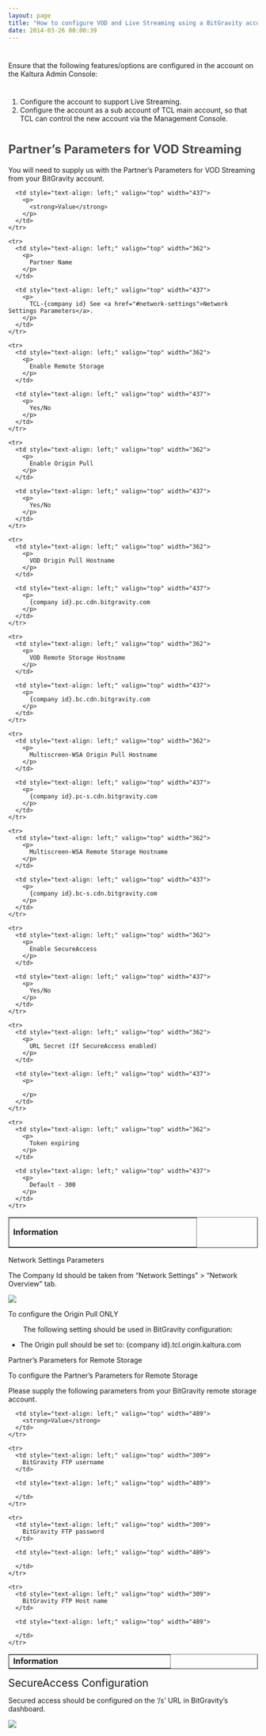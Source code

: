 ```yaml
---
layout: page
title: "How to configure VOD and Live Streaming using a BitGravity account on the Kaltura SaaS Platform?"
date: 2014-03-26 00:00:39
---
```


# <span style="color: #484848; font-size: 18pt;"></span>

Ensure that the following features/options are configured in the account on the Kaltura Admin Console:

# <span style="color: #484848; font-size: 18pt;"></span>

1.  Configure the account to support Live Streaming.
2.  Configure the account as a sub account of TCL main account, so that TCL can control the new account via the Management Console.

# <span style="color: #484848; font-size: 18pt;">Partner’s Parameters for VOD Streaming</span>

You will need to supply us with the Partner’s Parameters for VOD Streaming from your BitGravity account.

<table border="1" cellspacing="0" cellpadding="0">
  <tbody>
    <tr>
      <td style="text-align: left;" valign="top" width="362">
        <p>
          <strong>Information</strong>
        </p>
      </td>
      
      <td style="text-align: left;" valign="top" width="437">
        <p>
          <strong>Value</strong>
        </p>
      </td>
    </tr>
    
    <tr>
      <td style="text-align: left;" valign="top" width="362">
        <p>
          Partner Name
        </p>
      </td>
      
      <td style="text-align: left;" valign="top" width="437">
        <p>
          TCL-{company id} See <a href="#network-settings">Network Settings Parameters</a>.
        </p>
      </td>
    </tr>
    
    <tr>
      <td style="text-align: left;" valign="top" width="362">
        <p>
          Enable Remote Storage
        </p>
      </td>
      
      <td style="text-align: left;" valign="top" width="437">
        <p>
          Yes/No
        </p>
      </td>
    </tr>
    
    <tr>
      <td style="text-align: left;" valign="top" width="362">
        <p>
          Enable Origin Pull
        </p>
      </td>
      
      <td style="text-align: left;" valign="top" width="437">
        <p>
          Yes/No
        </p>
      </td>
    </tr>
    
    <tr>
      <td style="text-align: left;" valign="top" width="362">
        <p>
          VOD Origin Pull Hostname
        </p>
      </td>
      
      <td style="text-align: left;" valign="top" width="437">
        <p>
          {company id}.pc.cdn.bitgravity.com
        </p>
      </td>
    </tr>
    
    <tr>
      <td style="text-align: left;" valign="top" width="362">
        <p>
          VOD Remote Storage Hostname
        </p>
      </td>
      
      <td style="text-align: left;" valign="top" width="437">
        <p>
          {company id}.bc.cdn.bitgravity.com
        </p>
      </td>
    </tr>
    
    <tr>
      <td style="text-align: left;" valign="top" width="362">
        <p>
          Multiscreen-WSA Origin Pull Hostname
        </p>
      </td>
      
      <td style="text-align: left;" valign="top" width="437">
        <p>
          {company id}.pc-s.cdn.bitgravity.com
        </p>
      </td>
    </tr>
    
    <tr>
      <td style="text-align: left;" valign="top" width="362">
        <p>
          Multiscreen-WSA Remote Storage Hostname
        </p>
      </td>
      
      <td style="text-align: left;" valign="top" width="437">
        <p>
          {company id}.bc-s.cdn.bitgravity.com
        </p>
      </td>
    </tr>
    
    <tr>
      <td style="text-align: left;" valign="top" width="362">
        <p>
          Enable SecureAccess
        </p>
      </td>
      
      <td style="text-align: left;" valign="top" width="437">
        <p>
          Yes/No
        </p>
      </td>
    </tr>
    
    <tr>
      <td style="text-align: left;" valign="top" width="362">
        <p>
          URL Secret (If SecureAccess enabled)
        </p>
      </td>
      
      <td style="text-align: left;" valign="top" width="437">
        <p>
           
        </p>
      </td>
    </tr>
    
    <tr>
      <td style="text-align: left;" valign="top" width="362">
        <p>
          Token expiring
        </p>
      </td>
      
      <td style="text-align: left;" valign="top" width="437">
        <p>
          Default - 300
        </p>
      </td>
    </tr>
  </tbody>
</table>

<p class="mce-heading-3">
  <a name="network-settings"></a>Network Settings Parameters
</p>

The Company Id should be taken from “Network Settings” > “Network Overview” tab.

<img src="{{site.url}}/assets/1402">

<p class="mce-procedure">
  To configure the Origin Pull ONLY
</p>

<p style="padding-left: 30px;">
  The following setting should be used in BitGravity configuration:
</p>

*   The Origin pull should be set to: {company id}.tcl.origin.kaltura.com

<p class="mce-heading-2">
  Partner’s Parameters for Remote Storage
</p>

<p class="Procedure mce-procedure">
  To configure the Partner’s Parameters for Remote Storage
</p>

Please supply the following parameters from your BitGravity remote storage account.

<table border="1" cellspacing="0" cellpadding="0">
  <tbody>
    <tr>
      <td style="text-align: left;" valign="top" width="309">
        <strong>Information</strong>
      </td>
      
      <td style="text-align: left;" valign="top" width="489">
        <strong>Value</strong>
      </td>
    </tr>
    
    <tr>
      <td style="text-align: left;" valign="top" width="309">
        BitGravity FTP username
      </td>
      
      <td style="text-align: left;" valign="top" width="489">
         
      </td>
    </tr>
    
    <tr>
      <td style="text-align: left;" valign="top" width="309">
        BitGravity FTP password
      </td>
      
      <td style="text-align: left;" valign="top" width="489">
         
      </td>
    </tr>
    
    <tr>
      <td style="text-align: left;" valign="top" width="309">
        BitGravity FTP Host name
      </td>
      
      <td style="text-align: left;" valign="top" width="489">
         
      </td>
    </tr>
  </tbody>
</table>

<p class="mce-heading-3">
  <span style="font-size: 1.5em;">SecureAccess Configuration</span>
</p>

Secured access should be configured on the ‘/s’ URL in BitGravity’s dashboard.

<img src="{{site.url}}/assets/1416">

<p class="Figure">
   
</p>

 